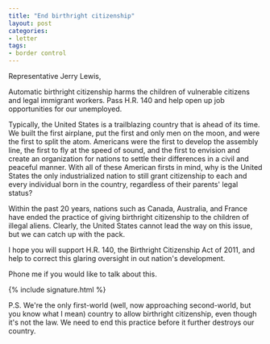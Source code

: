 ```yaml
---
title: "End birthright citizenship"
layout: post
categories:
- letter
tags:
- border control
---
```


Representative Jerry Lewis,

Automatic birthright citizenship harms the children of vulnerable citizens and legal immigrant workers. Pass H.R. 140 and help open up job opportunities for our unemployed.

Typically, the United States is a trailblazing country that is ahead of its time. We built the first airplane, put the first and only men on the moon, and were the first to split the atom. Americans were the first to develop the assembly line, the first to fly at the speed of sound, and the first to envision and create an organization for nations to settle their differences in a civil and peaceful manner. With all of these American firsts in mind, why is the United States the only industrialized nation to still grant citizenship to each and every individual born in the country, regardless of their parents' legal status?

Within the past 20 years, nations such as Canada, Australia, and France have ended the practice of giving birthright citizenship to the children of illegal aliens. Clearly, the United States cannot lead the way on this issue, but we can catch up with the pack.

I hope you will support H.R. 140, the Birthright Citizenship Act of 2011, and help to correct this glaring oversight in out nation's development.

Phone me if you would like to talk about this.

{% include signature.html %}

P.S. We're the only first-world (well, now approaching second-world, but you know what I mean) country to allow birthright citizenship, even though it's not the law. We need to end this practice before it further destroys our country.
